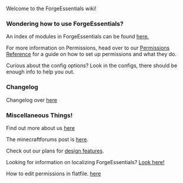 Welcome to the ForgeEssentials wiki!

### Wondering how to use ForgeEssentials?
An index of modules in ForgeEssentials can be found [here.](https://github.com/ForgeEssentials/ForgeEssentialsMain/wiki/FE-Modules)

For more information on Permissions, head over to our [Permissions Reference](wiki/Permissions-Commands) for a guide on how to set up permissions and what they do.

Curious about the config options? Look in the configs, there should be enough info to help you out.

### Changelog
Changelog over [here](https://github.com/ForgeEssentials/ForgeEssentialsMain/wiki/ChangeLog)

### Miscellaneous Things!

Find out more about us [here](https://github.com/ForgeEssentials/ForgeEssentialsMain/wiki/About-ForgeEssentials)

The minecraftforums post is [here](http://www.minecraftforum.net/topic/1661157-forgeforgeessentials-bukkit-functionality-for-your-forge-server/#entry20533111).

Check out our plans for [design features](https://github.com/ForgeEssentials/ForgeEssentialsMain/wiki/Design-Features).

Looking for information on localizing ForgeEssentials? [Look here!](https://github.com/ForgeEssentials/ForgeEssentialsMain/wiki/Localization-Guide)

How to edit permissions in flatfile. [here](https://github.com/ForgeEssentials/ForgeEssentialsMain/wiki/Export-Import-permissions)